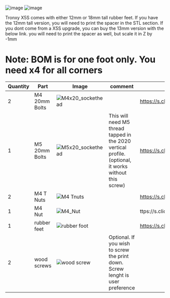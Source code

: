 ![image](https://user-images.githubusercontent.com/37383368/150451219-a742b55c-d77f-46b9-94de-215a61fd2ce9.png)
![image](https://user-images.githubusercontent.com/37383368/150451242-ef908251-b401-43ea-b02c-f5f42b2845d3.png)

Tronxy X5S comes with either 12mm or 18mm tall rubber feet. If you have the 12mm tall version, you will need to print the spacer in the STL section.
If you dont come from a X5S upgrade, you can buy the 13mm version with the below link. you will need to print the spacer as well, but scale it in Z by -1mm


# Note: BOM is for one foot only. You need x4 for all corners
| Quantity | Part                         | Image             | comment  | Links  |
| ------ | ----                           | -------              | -----  | -----	|
| 2       | M4 20mm Bolts       |![M4x20_sockethead](https://user-images.githubusercontent.com/37383368/150450850-96362b88-7eb0-4e35-8b51-9346630b014a.png)  |  |  https://s.click.aliexpress.com/e/_9RMap3 |
| 1       | M5 20mm Bolts       | ![M5x20_sockethead](https://user-images.githubusercontent.com/37383368/150450913-1d6a7c46-1dce-4645-be65-3cf1133bb746.png) | This will need M5 thread tapped in the 2020 vertical profile. (optional, it works without this screw)  |  https://s.click.aliexpress.com/e/_9RMap3 |
| 2       | M4 T Nuts         | ![M4 Tnuts](https://user-images.githubusercontent.com/37383368/137783436-4e1c6bae-e78c-47b5-b697-86cc7f41cef6.PNG) | | https://s.click.aliexpress.com/e/_AsGUWF |
| 1       | M4 Nut         |![M4_Nut](https://user-images.githubusercontent.com/37383368/150451383-3c5af331-50a8-4867-9555-faf2df61c88e.png)  | | ttps://s.click.aliexpress.com/e/_AFJSUp |
| 1       | rubber feet   | ![rubber foot](https://user-images.githubusercontent.com/37383368/150452220-a8de57e0-3f8c-42b2-a62d-61fac24ed3d8.PNG)   | | https://s.click.aliexpress.com/e/_99Up8y |
| 2       | wood screws        | ![wood screw](https://user-images.githubusercontent.com/37383368/150553866-186df15f-05e4-43c2-85c6-96cfa048c8f5.PNG) | Optional. If you wish to screw the print down. Screw lenght is user preference |  |
